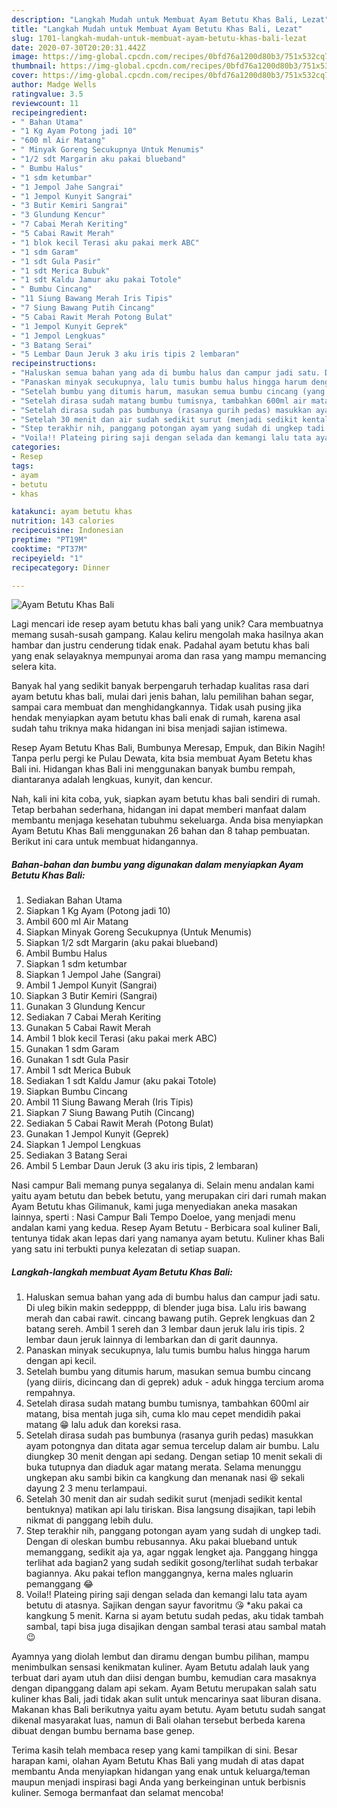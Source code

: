 ```yaml
---
description: "Langkah Mudah untuk Membuat Ayam Betutu Khas Bali, Lezat"
title: "Langkah Mudah untuk Membuat Ayam Betutu Khas Bali, Lezat"
slug: 1701-langkah-mudah-untuk-membuat-ayam-betutu-khas-bali-lezat
date: 2020-07-30T20:20:31.442Z
image: https://img-global.cpcdn.com/recipes/0bfd76a1200d80b3/751x532cq70/ayam-betutu-khas-bali-foto-resep-utama.jpg
thumbnail: https://img-global.cpcdn.com/recipes/0bfd76a1200d80b3/751x532cq70/ayam-betutu-khas-bali-foto-resep-utama.jpg
cover: https://img-global.cpcdn.com/recipes/0bfd76a1200d80b3/751x532cq70/ayam-betutu-khas-bali-foto-resep-utama.jpg
author: Madge Wells
ratingvalue: 3.5
reviewcount: 11
recipeingredient:
- " Bahan Utama"
- "1 Kg Ayam Potong jadi 10"
- "600 ml Air Matang"
- " Minyak Goreng Secukupnya Untuk Menumis"
- "1/2 sdt Margarin aku pakai blueband"
- " Bumbu Halus"
- "1 sdm ketumbar"
- "1 Jempol Jahe Sangrai"
- "1 Jempol Kunyit Sangrai"
- "3 Butir Kemiri Sangrai"
- "3 Glundung Kencur"
- "7 Cabai Merah Keriting"
- "5 Cabai Rawit Merah"
- "1 blok kecil Terasi aku pakai merk ABC"
- "1 sdm Garam"
- "1 sdt Gula Pasir"
- "1 sdt Merica Bubuk"
- "1 sdt Kaldu Jamur aku pakai Totole"
- " Bumbu Cincang"
- "11 Siung Bawang Merah Iris Tipis"
- "7 Siung Bawang Putih Cincang"
- "5 Cabai Rawit Merah Potong Bulat"
- "1 Jempol Kunyit Geprek"
- "1 Jempol Lengkuas"
- "3 Batang Serai"
- "5 Lembar Daun Jeruk 3 aku iris tipis 2 lembaran"
recipeinstructions:
- "Haluskan semua bahan yang ada di bumbu halus dan campur jadi satu. Di uleg bikin makin sedepppp, di blender juga bisa. Lalu iris bawang merah dan cabai rawit. cincang bawang putih. Geprek lengkuas dan 2 batang sereh. Ambil 1 sereh dan 3 lembar daun jeruk lalu iris tipis. 2 lembar daun jeruk lainnya di lembarkan dan di garit daunnya."
- "Panaskan minyak secukupnya, lalu tumis bumbu halus hingga harum dengan api kecil."
- "Setelah bumbu yang ditumis harum, masukan semua bumbu cincang (yang diiris, dicincang dan di geprek) aduk - aduk hingga tercium aroma rempahnya."
- "Setelah dirasa sudah matang bumbu tumisnya, tambahkan 600ml air matang, bisa mentah juga sih, cuma klo mau cepet mendidih pakai matang 😁 lalu aduk dan koreksi rasa."
- "Setelah dirasa sudah pas bumbunya (rasanya gurih pedas) masukkan ayam potongnya dan ditata agar semua tercelup dalam air bumbu. Lalu diungkep 30 menit dengan api sedang. Dengan setiap 10 menit sekali di buka tutupnya dan diaduk agar matang merata. Selama menunggu ungkepan aku sambi bikin ca kangkung dan menanak nasi 😆 sekali dayung 2 3 menu terlampaui."
- "Setelah 30 menit dan air sudah sedikit surut (menjadi sedikit kental bentuknya) matikan api lalu tiriskan. Bisa langsung disajikan, tapi lebih nikmat di panggang lebih dulu."
- "Step terakhir nih, panggang potongan ayam yang sudah di ungkep tadi. Dengan di oleskan bumbu rebusannya. Aku pakai blueband untuk memanggang, sedikit aja ya, agar nggak lengket aja. Panggang hingga terlihat ada bagian2 yang sudah sedikit gosong/terlihat sudah terbakar bagiannya. Aku pakai teflon manggangnya, kerna males ngluarin pemanggang 😂"
- "Voila!! Plateing piring saji dengan selada dan kemangi lalu tata ayam betutu di atasnya. Sajikan dengan sayur favoritmu 😘 *aku pakai ca kangkung 5 menit. Karna si ayam betutu sudah pedas, aku tidak tambah sambal, tapi bisa juga disajikan dengan sambal terasi atau sambal matah 😉"
categories:
- Resep
tags:
- ayam
- betutu
- khas

katakunci: ayam betutu khas 
nutrition: 143 calories
recipecuisine: Indonesian
preptime: "PT19M"
cooktime: "PT37M"
recipeyield: "1"
recipecategory: Dinner

---
```



![Ayam Betutu Khas Bali](https://img-global.cpcdn.com/recipes/0bfd76a1200d80b3/751x532cq70/ayam-betutu-khas-bali-foto-resep-utama.jpg)

Lagi mencari ide resep ayam betutu khas bali yang unik? Cara membuatnya memang susah-susah gampang. Kalau keliru mengolah maka hasilnya akan hambar dan justru cenderung tidak enak. Padahal ayam betutu khas bali yang enak selayaknya mempunyai aroma dan rasa yang mampu memancing selera kita.

Banyak hal yang sedikit banyak berpengaruh terhadap kualitas rasa dari ayam betutu khas bali, mulai dari jenis bahan, lalu pemilihan bahan segar, sampai cara membuat dan menghidangkannya. Tidak usah pusing jika hendak menyiapkan ayam betutu khas bali enak di rumah, karena asal sudah tahu triknya maka hidangan ini bisa menjadi sajian istimewa.

Resep Ayam Betutu Khas Bali, Bumbunya Meresap, Empuk, dan Bikin Nagih! Tanpa perlu pergi ke Pulau Dewata, kita bsia membuat Ayam Betetu khas Bali ini. Hidangan khas Bali ini menggunakan banyak bumbu rempah, diantaranya adalah lengkuas, kunyit, dan kencur.


Nah, kali ini kita coba, yuk, siapkan ayam betutu khas bali sendiri di rumah. Tetap berbahan sederhana, hidangan ini dapat memberi manfaat dalam membantu menjaga kesehatan tubuhmu sekeluarga. Anda bisa menyiapkan Ayam Betutu Khas Bali menggunakan 26 bahan dan 8 tahap pembuatan. Berikut ini cara untuk membuat hidangannya.

<!--inarticleads1-->

##### Bahan-bahan dan bumbu yang digunakan dalam menyiapkan Ayam Betutu Khas Bali:

1. Sediakan  Bahan Utama
1. Siapkan 1 Kg Ayam (Potong jadi 10)
1. Ambil 600 ml Air Matang
1. Siapkan  Minyak Goreng Secukupnya (Untuk Menumis)
1. Siapkan 1/2 sdt Margarin (aku pakai blueband)
1. Ambil  Bumbu Halus
1. Siapkan 1 sdm ketumbar
1. Siapkan 1 Jempol Jahe (Sangrai)
1. Ambil 1 Jempol Kunyit (Sangrai)
1. Siapkan 3 Butir Kemiri (Sangrai)
1. Gunakan 3 Glundung Kencur
1. Sediakan 7 Cabai Merah Keriting
1. Gunakan 5 Cabai Rawit Merah
1. Ambil 1 blok kecil Terasi (aku pakai merk ABC)
1. Gunakan 1 sdm Garam
1. Gunakan 1 sdt Gula Pasir
1. Ambil 1 sdt Merica Bubuk
1. Sediakan 1 sdt Kaldu Jamur (aku pakai Totole)
1. Siapkan  Bumbu Cincang
1. Ambil 11 Siung Bawang Merah (Iris Tipis)
1. Siapkan 7 Siung Bawang Putih (Cincang)
1. Sediakan 5 Cabai Rawit Merah (Potong Bulat)
1. Gunakan 1 Jempol Kunyit (Geprek)
1. Siapkan 1 Jempol Lengkuas
1. Sediakan 3 Batang Serai
1. Ambil 5 Lembar Daun Jeruk (3 aku iris tipis, 2 lembaran)


Nasi campur Bali memang punya segalanya di. Selain menu andalan kami yaitu ayam betutu dan bebek betutu, yang merupakan ciri dari rumah makan Ayam Betutu khas Gilimanuk, kami juga menyediakan aneka masakan lainnya, sperti : Nasi Campur Bali Tempo Doeloe, yang menjadi menu andalan kami yang kedua. Resep Ayam Betutu - Berbicara soal kuliner Bali, tentunya tidak akan lepas dari yang namanya ayam betutu. Kuliner khas Bali yang satu ini terbukti punya kelezatan di setiap suapan. 

<!--inarticleads2-->

##### Langkah-langkah membuat Ayam Betutu Khas Bali:

1. Haluskan semua bahan yang ada di bumbu halus dan campur jadi satu. Di uleg bikin makin sedepppp, di blender juga bisa. Lalu iris bawang merah dan cabai rawit. cincang bawang putih. Geprek lengkuas dan 2 batang sereh. Ambil 1 sereh dan 3 lembar daun jeruk lalu iris tipis. 2 lembar daun jeruk lainnya di lembarkan dan di garit daunnya.
1. Panaskan minyak secukupnya, lalu tumis bumbu halus hingga harum dengan api kecil.
1. Setelah bumbu yang ditumis harum, masukan semua bumbu cincang (yang diiris, dicincang dan di geprek) aduk - aduk hingga tercium aroma rempahnya.
1. Setelah dirasa sudah matang bumbu tumisnya, tambahkan 600ml air matang, bisa mentah juga sih, cuma klo mau cepet mendidih pakai matang 😁 lalu aduk dan koreksi rasa.
1. Setelah dirasa sudah pas bumbunya (rasanya gurih pedas) masukkan ayam potongnya dan ditata agar semua tercelup dalam air bumbu. Lalu diungkep 30 menit dengan api sedang. Dengan setiap 10 menit sekali di buka tutupnya dan diaduk agar matang merata. Selama menunggu ungkepan aku sambi bikin ca kangkung dan menanak nasi 😆 sekali dayung 2 3 menu terlampaui.
1. Setelah 30 menit dan air sudah sedikit surut (menjadi sedikit kental bentuknya) matikan api lalu tiriskan. Bisa langsung disajikan, tapi lebih nikmat di panggang lebih dulu.
1. Step terakhir nih, panggang potongan ayam yang sudah di ungkep tadi. Dengan di oleskan bumbu rebusannya. Aku pakai blueband untuk memanggang, sedikit aja ya, agar nggak lengket aja. Panggang hingga terlihat ada bagian2 yang sudah sedikit gosong/terlihat sudah terbakar bagiannya. Aku pakai teflon manggangnya, kerna males ngluarin pemanggang 😂
1. Voila!! Plateing piring saji dengan selada dan kemangi lalu tata ayam betutu di atasnya. Sajikan dengan sayur favoritmu 😘 *aku pakai ca kangkung 5 menit. Karna si ayam betutu sudah pedas, aku tidak tambah sambal, tapi bisa juga disajikan dengan sambal terasi atau sambal matah 😉


Ayamnya yang diolah lembut dan diramu dengan bumbu pilihan, mampu menimbulkan sensasi kenikmatan kuliner. Ayam Betutu adalah lauk yang terbuat dari ayam utuh dan diisi dengan bumbu, kemudian cara masaknya dengan dipanggang dalam api sekam. Ayam Betutu merupakan salah satu kuliner khas Bali, jadi tidak akan sulit untuk mencarinya saat liburan disana. Makanan khas Bali berikutnya yaitu ayam betutu. Ayam betutu sudah sangat dikenal masyarakat luas, namun di Bali olahan tersebut berbeda karena dibuat dengan bumbu bernama base genep. 

Terima kasih telah membaca resep yang kami tampilkan di sini. Besar harapan kami, olahan Ayam Betutu Khas Bali yang mudah di atas dapat membantu Anda menyiapkan hidangan yang enak untuk keluarga/teman maupun menjadi inspirasi bagi Anda yang berkeinginan untuk berbisnis kuliner. Semoga bermanfaat dan selamat mencoba!
